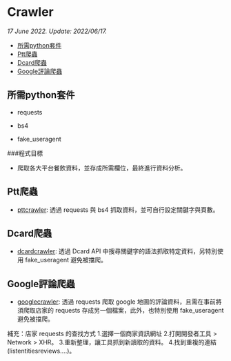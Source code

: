 # Crawler 

*17 June 2022. Update: 2022/06/17.*

* [所需python套件](#env)
* [Ptt爬蟲](#pttcrawler)
* [Dcard爬蟲](#dcardcrawler)
* [Google評論爬蟲](#googlecrawler)

<h2 id="env">所需python套件</h2>

* requests

* bs4

* fake_useragent

###程式目標

* 爬取各大平台餐飲資料，並存成所需欄位，最終進行資料分析。

<h2 id="pttcrawler">Ptt爬蟲</h2>

* [pttcrawler](https://github.com/StevenHsu22/Crawler/tree/master/pttcrawler): 透過 requests 與 bs4 抓取資料，並可自行設定關鍵字與頁數。

<h2 id="dcardcrawler">Dcard爬蟲</h2>

* [dcardcrawler](https://github.com/StevenHsu22/Crawler/tree/master/dcardcrawler): 透過 Dcard API 中搜尋關鍵字的語法抓取特定資料，另特別使用 fake_useragent 避免被擋爬。

<h2 id="googlecrawler">Google評論爬蟲</h2>

* [googlecrawler](https://github.com/StevenHsu22/Crawler/tree/master/googlecrawler): 透過 requests 爬取 google 地圖的評論資料，且需在事前將須爬取店家的 requests 存成另一個檔案，此外，也特別使用 fake_useragent 避免被擋爬。

補充：店家 requests 的查找方式
1.選擇一個商家資訊網址
2.打開開發者工具 > Network > XHR。
3.重新整理，讓工具抓到新讀取的資料。
4.找到重複的連結(listentitiesreviews….)。

